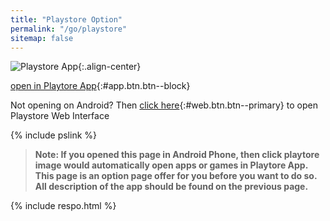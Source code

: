 ```yaml
---
title: "Playstore Option"
permalink: "/go/playstore"
sitemap: false
---
```

![Playstore App](https://i0.wp.com/play.google.com/intl/en_us/badges/images/generic/en_badge_web_generic.png?resize=300,100){:.align-center}

[open in Playtore App](){:#app.btn.btn--block}

Not opening on Android? Then [click here](){:#web.btn.btn--primary} to open Playstore Web Interface

{% include pslink %}

> **Note: If you opened this page in Android Phone, then click playtore image would automatically open apps or games in Playtore App. This page is an option page offer for you before you want to do so. All description of the app should be found on the previous page.**

{% include respo.html %}
